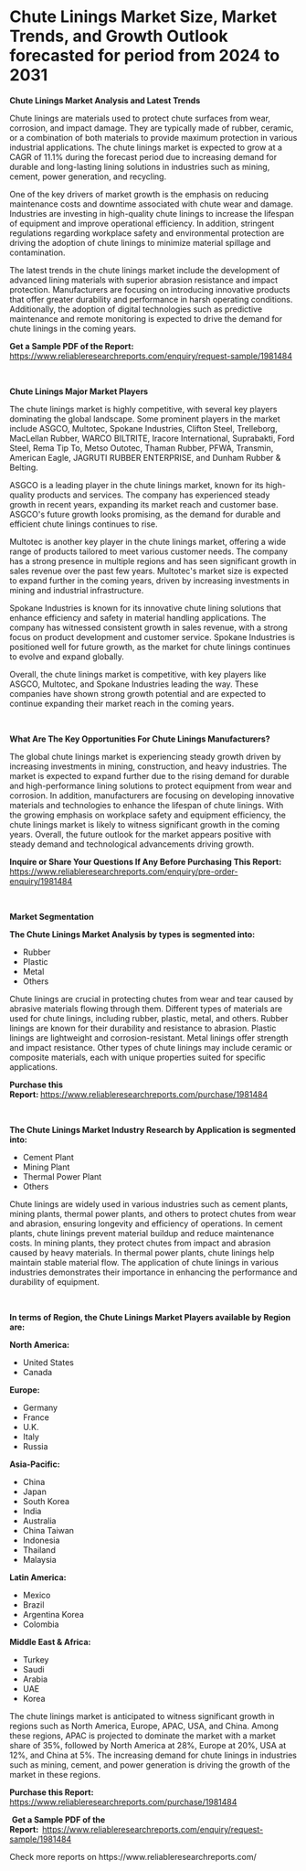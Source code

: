<p><h1>Chute Linings Market Size, Market Trends, and Growth Outlook forecasted for period from 2024 to 2031</h1></p><p><strong>Chute Linings Market Analysis and Latest Trends</strong></p>
<p><p>Chute linings are materials used to protect chute surfaces from wear, corrosion, and impact damage. They are typically made of rubber, ceramic, or a combination of both materials to provide maximum protection in various industrial applications. The chute linings market is expected to grow at a CAGR of 11.1% during the forecast period due to increasing demand for durable and long-lasting lining solutions in industries such as mining, cement, power generation, and recycling.</p><p>One of the key drivers of market growth is the emphasis on reducing maintenance costs and downtime associated with chute wear and damage. Industries are investing in high-quality chute linings to increase the lifespan of equipment and improve operational efficiency. In addition, stringent regulations regarding workplace safety and environmental protection are driving the adoption of chute linings to minimize material spillage and contamination.</p><p>The latest trends in the chute linings market include the development of advanced lining materials with superior abrasion resistance and impact protection. Manufacturers are focusing on introducing innovative products that offer greater durability and performance in harsh operating conditions. Additionally, the adoption of digital technologies such as predictive maintenance and remote monitoring is expected to drive the demand for chute linings in the coming years.</p></p>
<p><strong>Get a Sample PDF of the Report:&nbsp;</strong> <a href="https://www.reliableresearchreports.com/enquiry/request-sample/1981484">https://www.reliableresearchreports.com/enquiry/request-sample/1981484</a></p>
<p>&nbsp;</p>
<p><strong>Chute Linings Major Market Players</strong></p>
<p><p>The chute linings market is highly competitive, with several key players dominating the global landscape. Some prominent players in the market include ASGCO, Multotec, Spokane Industries, Clifton Steel, Trelleborg, MacLellan Rubber, WARCO BILTRITE, Iracore International, Suprabakti, Ford Steel, Rema Tip To, Metso Outotec, Thaman Rubber, PFWA, Transmin, American Eagle, JAGRUTI RUBBER ENTERPRISE, and Dunham Rubber & Belting.</p><p>ASGCO is a leading player in the chute linings market, known for its high-quality products and services. The company has experienced steady growth in recent years, expanding its market reach and customer base. ASGCO's future growth looks promising, as the demand for durable and efficient chute linings continues to rise.</p><p>Multotec is another key player in the chute linings market, offering a wide range of products tailored to meet various customer needs. The company has a strong presence in multiple regions and has seen significant growth in sales revenue over the past few years. Multotec's market size is expected to expand further in the coming years, driven by increasing investments in mining and industrial infrastructure.</p><p>Spokane Industries is known for its innovative chute lining solutions that enhance efficiency and safety in material handling applications. The company has witnessed consistent growth in sales revenue, with a strong focus on product development and customer service. Spokane Industries is positioned well for future growth, as the market for chute linings continues to evolve and expand globally.</p><p>Overall, the chute linings market is competitive, with key players like ASGCO, Multotec, and Spokane Industries leading the way. These companies have shown strong growth potential and are expected to continue expanding their market reach in the coming years.</p></p>
<p>&nbsp;</p>
<p><strong>What Are The Key Opportunities For Chute Linings Manufacturers?</strong></p>
<p><p>The global chute linings market is experiencing steady growth driven by increasing investments in mining, construction, and heavy industries. The market is expected to expand further due to the rising demand for durable and high-performance lining solutions to protect equipment from wear and corrosion. In addition, manufacturers are focusing on developing innovative materials and technologies to enhance the lifespan of chute linings. With the growing emphasis on workplace safety and equipment efficiency, the chute linings market is likely to witness significant growth in the coming years. Overall, the future outlook for the market appears positive with steady demand and technological advancements driving growth.</p></p>
<p><strong>Inquire or Share Your Questions If Any Before Purchasing This Report:</strong> <a href="https://www.reliableresearchreports.com/enquiry/pre-order-enquiry/1981484">https://www.reliableresearchreports.com/enquiry/pre-order-enquiry/1981484</a></p>
<p>&nbsp;</p>
<p><strong>Market Segmentation</strong></p>
<p><strong>The Chute Linings Market Analysis by types is segmented into:</strong></p>
<p><ul><li>Rubber</li><li>Plastic</li><li>Metal</li><li>Others</li></ul></p>
<p><p>Chute linings are crucial in protecting chutes from wear and tear caused by abrasive materials flowing through them. Different types of materials are used for chute linings, including rubber, plastic, metal, and others. Rubber linings are known for their durability and resistance to abrasion. Plastic linings are lightweight and corrosion-resistant. Metal linings offer strength and impact resistance. Other types of chute linings may include ceramic or composite materials, each with unique properties suited for specific applications.</p></p>
<p><strong>Purchase this Report:&nbsp;</strong><a href="https://www.reliableresearchreports.com/purchase/1981484">https://www.reliableresearchreports.com/purchase/1981484</a></p>
<p>&nbsp;</p>
<p><strong>The Chute Linings Market Industry Research by Application is segmented into:</strong></p>
<p><ul><li>Cement Plant</li><li>Mining Plant</li><li>Thermal Power Plant</li><li>Others</li></ul></p>
<p><p>Chute linings are widely used in various industries such as cement plants, mining plants, thermal power plants, and others to protect chutes from wear and abrasion, ensuring longevity and efficiency of operations. In cement plants, chute linings prevent material buildup and reduce maintenance costs. In mining plants, they protect chutes from impact and abrasion caused by heavy materials. In thermal power plants, chute linings help maintain stable material flow. The application of chute linings in various industries demonstrates their importance in enhancing the performance and durability of equipment.</p></p>
<p>&nbsp;</p>
<p><strong>In terms of Region, the Chute Linings Market Players available by Region are:</strong></p>
<p>
    <p> <strong> North America: </strong>
        <ul>
            <li>United States</li>
            <li>Canada</li>
        </ul>
        </p> 
    <p> <strong> Europe: </strong>
        <ul>
            <li>Germany</li>
            <li>France</li>
            <li>U.K.</li>
            <li>Italy</li>
            <li>Russia</li>
        </ul>
        </p> 
    <p> <strong> Asia-Pacific: </strong>
        <ul>
            <li>China</li>
            <li>Japan</li>
            <li>South Korea</li>
            <li>India</li>
            <li>Australia</li>
            <li>China Taiwan</li>
            <li>Indonesia</li>
            <li>Thailand</li>
            <li>Malaysia</li>
        </ul>
        </p> 
    <p> <strong> Latin America: </strong>
        <ul>
            <li>Mexico</li>
            <li>Brazil</li>
            <li>Argentina Korea</li>
            <li>Colombia</li>
        </ul>
        </p> 
    <p> <strong> Middle East & Africa: </strong>
        <ul>
            <li>Turkey</li>
            <li>Saudi</li>
            <li>Arabia</li>
            <li>UAE</li>
            <li>Korea</li>
        </ul>
    </p>
    </p>
<p><p>The chute linings market is anticipated to witness significant growth in regions such as North America, Europe, APAC, USA, and China. Among these regions, APAC is projected to dominate the market with a market share of 35%, followed by North America at 28%, Europe at 20%, USA at 12%, and China at 5%. The increasing demand for chute linings in industries such as mining, cement, and power generation is driving the growth of the market in these regions.</p></p>
<p><strong>Purchase this Report: </strong><a href="https://www.reliableresearchreports.com/purchase/1981484">https://www.reliableresearchreports.com/purchase/1981484</a></p>
<p>&nbsp;<strong>Get a Sample PDF of the Report:&nbsp;&nbsp;</strong><a href="https://www.reliableresearchreports.com/enquiry/request-sample/1981484">https://www.reliableresearchreports.com/enquiry/request-sample/1981484</a></p>
<p><strong></strong></p>
<p>Check more reports on https://www.reliableresearchreports.com/</p>